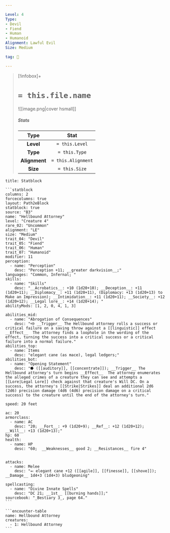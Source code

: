 ```yaml
---

Level: 4
Type:
- Devil
- Fiend
- Human
- Humanoid
Alignment: Lawful Evil
Size: Medium

tag: 👹

---
```


> [!infobox]+
> #  `= this.file.name`
> ![[image.png|cover hsmall]]
> ##### Stats
> Type | Stat |
> :---:|:---:|
> **Level** | `= this.Level` |
> **Type** | `= this.Type` |
> **Alignment** | `= this.Alignment` |
> **Size** | `= this.Size` |



````ad-info
title: Statblock

```statblock
columns: 2
forcecolumns: true
layout: Path2eBlock
statblock: true
source: "B3"
name: "Hellbound Attorney"
level: "Creature 4"
rare_02: "Uncommon"
alignment: "LE"
size: "Medium"
trait_04: "Devil"
trait_05: "Fiend"
trait_06: "Human"
trait_07: "Humanoid"
modifier: 11
perception:
  - name: "Perception"
    desc: "Perception +11; __greater darkvision__;"
languages: "Common, Infernal; "
skills:
  - name: "Skills"
    desc: "__Acrobatics__: +10 (1d20+10); __Deception__: +11 (1d20+11); __Diplomacy__: +11 (1d20+11), (Diplomacy: +13 (1d20+13) to Make an Impression); __Intimidation__: +11 (1d20+11); __Society__: +12 (1d20+12); __Legal lore__: +14 (1d20+14); "
abilityMods: [1, 2, 0, 4, 1, 3]

abilities_mid:
  - name: "Abrogation of Consequences"
    desc: "⬲ __Trigger__ The Hellbound attorney rolls a success or critical failure on a saving throw against a [[linguistic]] effect __Effect__  The attorney finds a loophole in the wording of the effect, turning the success into a critical success or a critical failure into a normal failure."
abilities_top:
  - name: Items
    desc: "elegant cane (as mace), legal ledgers;"
abilities_bot:
  - name: "Opening Statement"
    desc: "⭓ ([[auditory]], [[concentrate]]); __Trigger__ The Hellbound attorney's turn begins __Effect__  The attorney enumerates the alleged crimes of a creature they can see and attempts a [[Lore|Legal Lore]] check against that creature's Will DC. On a success, the attorney's [[Strike|Strikes]] deal an additional 2d6 (2d6) precision damage (4d6 (4d6) precision damage on a critical success) to the creature until the end of the attorney's turn."

speed: 20 feet

ac: 20
armorclass:
  - name: AC
    desc: "20; __Fort__: +9 (1d20+9); __Ref__: +12 (1d20+12); __Will__: +13 (1d20+13);"
hp: 60
health:
  - name: HP
    desc: "60;  __Weaknesses__ good 2; __Resistances__ fire 4"


attacks:
  - name: Melee
    desc: "⬻ elegant cane +12 ([[agile]], [[finesse]], [[shove]]); __Damage__ 1d4+3 (1d4+3) bludgeoning"

spellcasting:
  - name: "Divine Innate Spells"
    desc: "DC 21; __1st__ [[burning hands]];"
sourcebook: "_Bestiary 3_, page 64."
```

```encounter-table
name: Hellbound Attorney
creatures:
  - 1: Hellbound Attorney
```

````


